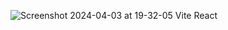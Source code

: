 ![Screenshot 2024-04-03 at 19-32-05 Vite React](https://github.com/MianajiAli/Portfolio/assets/87234097/2ade18cc-41c8-4932-92bc-32c398efabee)
